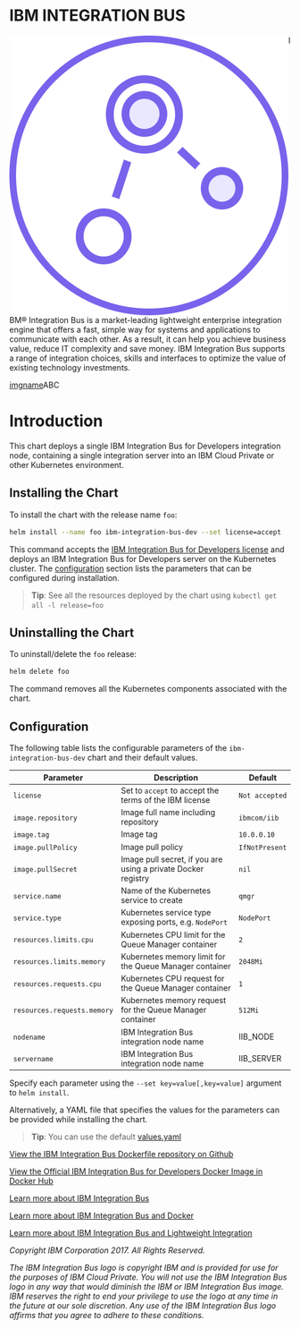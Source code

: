 <!-- Copyright IBM Corporation 2017. All Rights Resevred. -->
# IBM INTEGRATION BUS

<img align="left" src="https://raw.githubusercontent.com/ot4i/iib-helm/master/ibm-integration-bus-dev/IBM_Integration_Bus_Icon.svg?sanitize=true">

IBM® Integration Bus is a market-leading lightweight enterprise integration engine that offers a fast, simple way for systems and applications to communicate with each other. As a result, it can help you achieve business value, reduce IT complexity and save money. IBM Integration Bus supports a range of integration choices, skills and interfaces to optimize the value of existing technology investments. 

[imgname](https://raw.githubusercontent.com/ot4i/iib-helm/master/ibm-integration-bus-dev/IBM_Integration_Bus_Icon.svg?sanitize=true)ABC

# Introduction

This chart deploys a single IBM Integration Bus for Developers integration node, containing a single integration server into an IBM Cloud Private or other Kubernetes environment.

## Installing the Chart

To install the chart with the release name `foo`:

```bash
helm install --name foo ibm-integration-bus-dev --set license=accept
```

This command accepts the [IBM Integration Bus for Developers license](LICENSE) and deploys an IBM Integration Bus for Developers server on the Kubernetes cluster. The [configuration](#configuration) section lists the parameters that can be configured during installation.

> **Tip**: See all the resources deployed by the chart using `kubectl get all -l release=foo`

## Uninstalling the Chart

To uninstall/delete the `foo` release:

```bash
helm delete foo
```

The command removes all the Kubernetes components associated with the chart.

## Configuration
The following table lists the configurable parameters of the `ibm-integration-bus-dev` chart and their default values.

| Parameter                        | Description                                     | Default                                                    |
| -------------------------------- | ----------------------------------------------- | ---------------------------------------------------------- |
| `license`                        | Set to `accept` to accept the terms of the IBM license  | `Not accepted`                                     |
| `image.repository`               | Image full name including repository            | `ibmcom/iib`                                                |
| `image.tag`                      | Image tag                                       | `10.0.0.10`                                                        |
| `image.pullPolicy`               | Image pull policy                               | `IfNotPresent`                                             |
| `image.pullSecret`               | Image pull secret, if you are using a private Docker registry | `nil`                                        |
| `service.name`                   | Name of the Kubernetes service to create        | `qmgr`                                                     |
| `service.type`                   | Kubernetes service type exposing ports, e.g. `NodePort`       | `NodePort`                                  |
| `resources.limits.cpu`          | Kubernetes CPU limit for the Queue Manager container | `2`                                                   |
| `resources.limits.memory`       | Kubernetes memory limit for the Queue Manager container | `2048Mi`                                              |
| `resources.requests.cpu`        | Kubernetes CPU request for the Queue Manager container | `1`                                                 |
| `resources.requests.memory`     | Kubernetes memory request for the Queue Manager container | `512Mi`                                            |
| `nodename`              | IBM Integration Bus integration node name                           | IIB_NODE                                          |
| `servername`              | IBM Integration Bus integration node name                           | IIB_SERVER                                          |

Specify each parameter using the `--set key=value[,key=value]` argument to `helm install`.

Alternatively, a YAML file that specifies the values for the parameters can be provided while installing the chart.

> **Tip**: You can use the default [values.yaml](values.yaml)

[View the IBM Integration Bus Dockerfile repository on Github](https://github.com/ot4i/iib-docker)

[View the Official IBM Integration Bus for Developers Docker Image in Docker Hub](https://hub.docker.com/r/ibmcom/iib/)

[Learn more about IBM Integration Bus](https://www.ibm.com/support/knowledgecenter/en/SSMKHH_10.0.0/com.ibm.etools.msgbroker.helphome.doc/help_home_msgbroker.htm)

[Learn more about IBM Integration Bus and Docker](https://www.ibm.com/support/knowledgecenter/en/SSMKHH_10.0.0/com.ibm.etools.mft.doc/bz91300_.htm)

[Learn more about IBM Integration Bus and Lightweight Integration](https://ibm.biz/LightweightIntegrationLinks)

_Copyright IBM Corporation 2017. All Rights Reserved._

_The IBM Integration Bus logo is copyright IBM and is provided for use for the purposes of IBM Cloud Private. You will not use the IBM Integration Bus logo in any way that would diminish the IBM or IBM Integration Bus image. IBM reserves the right to end your privilege to use the logo at any time in the future at our sole discretion. Any use of the IBM Integration Bus logo affirms that you agree to adhere to these conditions._
